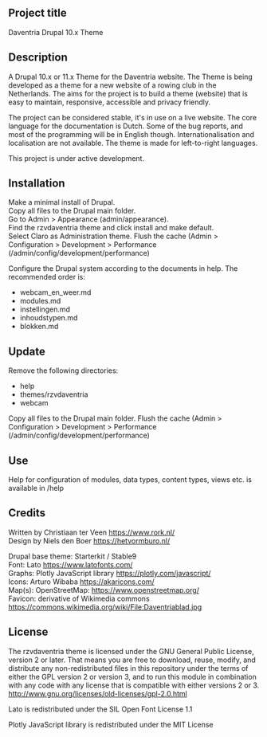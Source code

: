 ## Project title

Daventria Drupal 10.x Theme

## Description

A Drupal 10.x or 11.x Theme for the Daventria website. The Theme is being developed as a theme for a new website of a rowing club in the Netherlands. The aims for the project is to build a theme (website) that is easy to maintain, responsive, accessible and privacy friendly.

The project can be considered stable, it's in use on a live website. The core language for the documentation is Dutch. Some of the bug reports, and most of the programming will be in English though. Internationalisation and localisation are not available. The theme is made for left-to-right languages.

This project is under active development.

## Installation

Make a minimal install of Drupal.  
Copy all files to the Drupal main folder.  
Go to Admin > Appearance (admin/appearance).  
Find the rzvdaventria theme and click install and make default.  
Select Claro as Administration theme.
Flush the cache (Admin > Configuration > Development > Performance (/admin/config/development/performance)

Configure the Drupal system according to the documents in help. The recommended order is:

- webcam_en_weer.md
- modules.md
- instellingen.md
- inhoudstypen.md
- blokken.md

## Update

Remove the following directories:

- help
- themes/rzvdaventria
- webcam

Copy all files to the Drupal main folder.
Flush the cache (Admin > Configuration > Development > Performance (/admin/config/development/performance)

## Use

Help for configuration of modules, data types, content types, views etc. is available in /help

## Credits

Written by Christiaan ter Veen https://www.rork.nl/  
Design by Niels den Boer https://hetvormburo.nl/

Drupal base theme: Starterkit / Stable9  
Font: Lato https://www.latofonts.com/  
Graphs: Plotly JavaScript library https://plotly.com/javascript/  
Icons: Arturo Wibaba https://akaricons.com/  
Map(s): OpenStreetMap: https://www.openstreetmap.org/  
Favicon: derivative of Wikimedia commons https://commons.wikimedia.org/wiki/File:Daventriablad.jpg  

## License

The rzvdaventria theme is licensed under the GNU General Public License, version 2 or later. That means you are free to download, reuse, modify, and distribute any non-redistributed files in this repository under the terms of either the GPL version 2 or version 3, and to run this module in combination with any code with any license that is compatible with either versions 2 or 3.
http://www.gnu.org/licenses/old-licenses/gpl-2.0.html

Lato is redistributed under the SIL Open Font License 1.1

Plotly JavaScript library is redistributed under the MIT License
